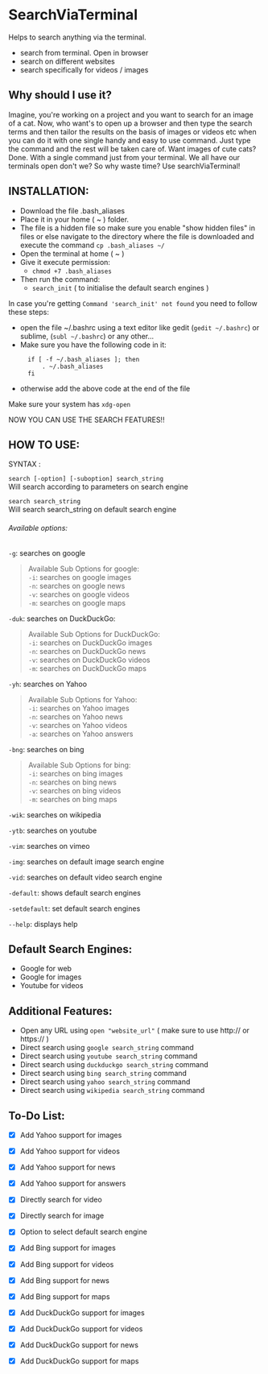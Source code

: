 # SearchViaTerminal
Helps to search anything via the terminal.
* search from terminal. Open in browser
* search on different websites
* search specifically for videos / images

## Why should I use it?
Imagine, you're working on a project and you want to search for an image of a cat. Now, who want's to open up a browser and then type the search terms and then tailor the results on the basis of images or videos etc when you can do it with one single handy and easy to use command. Just type the command and the rest will be taken care of. Want images of cute cats? Done. With a single command just from your terminal. We all have our terminals open don't we? So why waste time? Use searchViaTerminal!

## INSTALLATION:

* Download the file .bash_aliases
* Place it in your home ( ~ ) folder.
* The file is a hidden file so make sure you enable "show hidden files" in files or else navigate to the directory where the file is downloaded and execute the command `cp .bash_aliases ~/`
* Open the terminal at home ( ~ )
* Give it execute permission:
  * `chmod +7 .bash_aliases`
* Then run the command:
  * `search_init` ( to initialise the default search engines )


In case you're getting `Command 'search_init' not found` you need to follow these steps:
* open the file ~/.bashrc using a text editor like gedit (`gedit ~/.bashrc`) or sublime, (`subl ~/.bashrc`) or any other...
* Make sure you have the following code in it:
  ``` 
    if [ -f ~/.bash_aliases ]; then
        . ~/.bash_aliases
    fi
    ```
* otherwise add the above code at the end of the file

Make sure your system has `xdg-open`


NOW YOU CAN USE THE SEARCH FEATURES!!

## HOW TO USE:
  SYNTAX :
  
  `search [-option] [-suboption] search_string`\
          Will search according to parameters on search engine
          
  `search search_string`\
          Will search search_string on default search engine
          
###### Available options:

 `-g`: searches on google

> Available Sub Options for google:\
                  `-i`: 
                      searches on google images\
                  `-n`: 
                      searches on google news\
                  `-v`: 
                      searches on google videos\
                  `-m`: 
                      searches on google maps

 `-duk`: searches on DuckDuckGo:
> Available Sub Options for DuckDuckGo:\
                  `-i`: 
                      searches on DuckDuckGo images\
                  `-n`: 
                      searches on DuckDuckGo news\
                  `-v`: 
                      searches on DuckDuckGo videos\
                  `-m`: 
                      searches on DuckDuckGo maps

 `-yh`:  searches on Yahoo
> Available Sub Options for Yahoo:\
                  `-i`: 
                      searches on Yahoo images\
                  `-n`: 
                      searches on Yahoo news\
                  `-v`: 
                      searches on Yahoo videos\
                  `-a`: 
                      searches on Yahoo answers



 `-bng`: searches on bing
 > Available Sub Options for bing:\
                  `-i`: 
                      searches on bing images\
                  `-n`: 
                      searches on bing news\
                  `-v`: 
                      searches on bing videos\
                  `-m`: 
                      searches on bing maps

 `-wik`: searches on wikipedia

 `-ytb`: searches on youtube

 `-vim`: searches on vimeo

 `-img`: searches on default image search engine

 `-vid`: searches on default video search engine

 `-default`: shows default search engines

 `-setdefault`: set default search engines

 `--help`: displays help
 
 ## Default Search Engines:
 * Google for web
 * Google for images
 * Youtube for videos
 
 ## Additional Features:
 * Open any URL using `open "website_url"` ( make sure to use http://  or https:// )
 * Direct search using `google search_string` command
 * Direct search using `youtube search_string` command
 * Direct search using `duckduckgo search_string` command
 * Direct search using `bing search_string` command
 * Direct search using `yahoo search_string` command
 * Direct search using `wikipedia search_string` command

 
 ## To-Do List:
 - [x] Add Yahoo support for images
 - [x] Add Yahoo support for videos
 - [x] Add Yahoo support for news
 - [x] Add Yahoo support for answers

 - [x] Directly search for video
 - [x] Directly search for image
 - [x] Option to select default search engine
 - [x] Add Bing support for images
 - [x] Add Bing support for videos
 - [x] Add Bing support for news
 - [x] Add Bing support for maps
 - [x] Add DuckDuckGo support for images
 - [x] Add DuckDuckGo support for videos
 - [x] Add DuckDuckGo support for news
 - [x] Add DuckDuckGo support for maps
